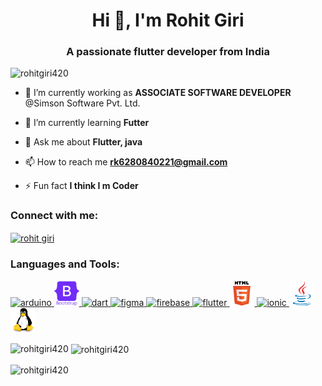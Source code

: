 <h1 align="center">Hi 👋, I'm Rohit Giri</h1>
<h3 align="center">A passionate flutter developer from India</h3>

<p align="left"> <img src="https://komarev.com/ghpvc/?username=rohitgiri420&label=Profile%20views&color=0e75b6&style=flat" alt="rohitgiri420" /> </p>

- 🔭 I’m currently working as **ASSOCIATE SOFTWARE DEVELOPER** @Simson Software Pvt. Ltd.
- 🌱 I’m currently learning **Futter**

- 💬 Ask me about **Flutter, java**

- 📫 How to reach me **rk6280840221@gmail.com**

- ⚡ Fun fact **I think I m Coder**

<h3 align="left">Connect with me:</h3>
<p align="left">
<a href="https://linkedin.com/in/rohit giri" target="blank"><img align="center" src="https://raw.githubusercontent.com/rahuldkjain/github-profile-readme-generator/master/src/images/icons/Social/linked-in-alt.svg" alt="rohit giri" height="30" width="40" /></a>
</p>

<h3 align="left">Languages and Tools:</h3>
<p align="left"> <a href="https://www.arduino.cc/" target="_blank" rel="noreferrer"> <img src="https://cdn.worldvectorlogo.com/logos/arduino-1.svg" alt="arduino" width="40" height="40"/> </a> <a href="https://getbootstrap.com" target="_blank" rel="noreferrer"> <img src="https://raw.githubusercontent.com/devicons/devicon/master/icons/bootstrap/bootstrap-plain-wordmark.svg" alt="bootstrap" width="40" height="40"/> </a> <a href="https://dart.dev" target="_blank" rel="noreferrer"> <img src="https://www.vectorlogo.zone/logos/dartlang/dartlang-icon.svg" alt="dart" width="40" height="40"/> </a> <a href="https://www.figma.com/" target="_blank" rel="noreferrer"> <img src="https://www.vectorlogo.zone/logos/figma/figma-icon.svg" alt="figma" width="40" height="40"/> </a> <a href="https://firebase.google.com/" target="_blank" rel="noreferrer"> <img src="https://www.vectorlogo.zone/logos/firebase/firebase-icon.svg" alt="firebase" width="40" height="40"/> </a> <a href="https://flutter.dev" target="_blank" rel="noreferrer"> <img src="https://www.vectorlogo.zone/logos/flutterio/flutterio-icon.svg" alt="flutter" width="40" height="40"/> </a> <a href="https://www.w3.org/html/" target="_blank" rel="noreferrer"> <img src="https://raw.githubusercontent.com/devicons/devicon/master/icons/html5/html5-original-wordmark.svg" alt="html5" width="40" height="40"/> </a> <a href="https://ionicframework.com" target="_blank" rel="noreferrer"> <img src="https://upload.wikimedia.org/wikipedia/commons/d/d1/Ionic_Logo.svg" alt="ionic" width="40" height="40"/> </a> <a href="https://www.java.com" target="_blank" rel="noreferrer"> <img src="https://raw.githubusercontent.com/devicons/devicon/master/icons/java/java-original.svg" alt="java" width="40" height="40"/> </a> <a href="https://www.linux.org/" target="_blank" rel="noreferrer"> <img src="https://raw.githubusercontent.com/devicons/devicon/master/icons/linux/linux-original.svg" alt="linux" width="40" height="40"/> </a> </p>

<p><img align="left" src="https://github-readme-stats.vercel.app/api/top-langs?username=rohitgiri420&show_icons=true&locale=en&layout=compact" alt="rohitgiri420" /></p>

<p>&nbsp;<img align="center" src="https://github-readme-stats.vercel.app/api?username=rohitgiri420&show_icons=true&locale=en" alt="rohitgiri420" /></p>

<p><img align="center" src="https://github-readme-streak-stats.herokuapp.com/?user=rohitgiri420&" alt="rohitgiri420" /></p>
